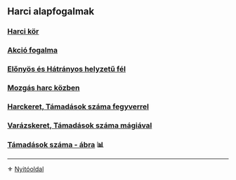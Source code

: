 ## Harci alapfogalmak

### [Harci kör](063_01_harci_kor.md)

### [Akció fogalma](063_02_akcio_fogalma.md)

### [Előnyös és Hátrányos helyzetű fél](063_03_elonyos_hatranyos_helyzetu_fel.md)

### [Mozgás harc közben](063_04_mozgas_harc_kozben.md)

### [Harckeret, Támadások száma fegyverrel](063_05_tamadasok_szama_fegyverrel.md)

### [Varázskeret, Támadások száma mágiával](063_06_tamadasok_szama_varazslaskor.md)

### [Támadások száma - ábra](063_07_harc_es_varazskeret_tamadasok_szama_abra.md) 📊

---

⚜️ [Nyitóoldal](start.md#6-harcrendszer-%EF%B8%8F)
